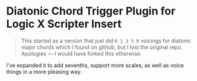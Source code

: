 # Diatonic Chord Trigger Plugin for Logic X Scripter Insert

> This started as a version that just did `R 1 3 5 R` voicings for diatonic major chords which I found on github, but I lost the original repo. Apologies — I would have forked this otherwise.

I've expanded it to add sevenths, support more scales, as well as voice things in a more pleasing way.